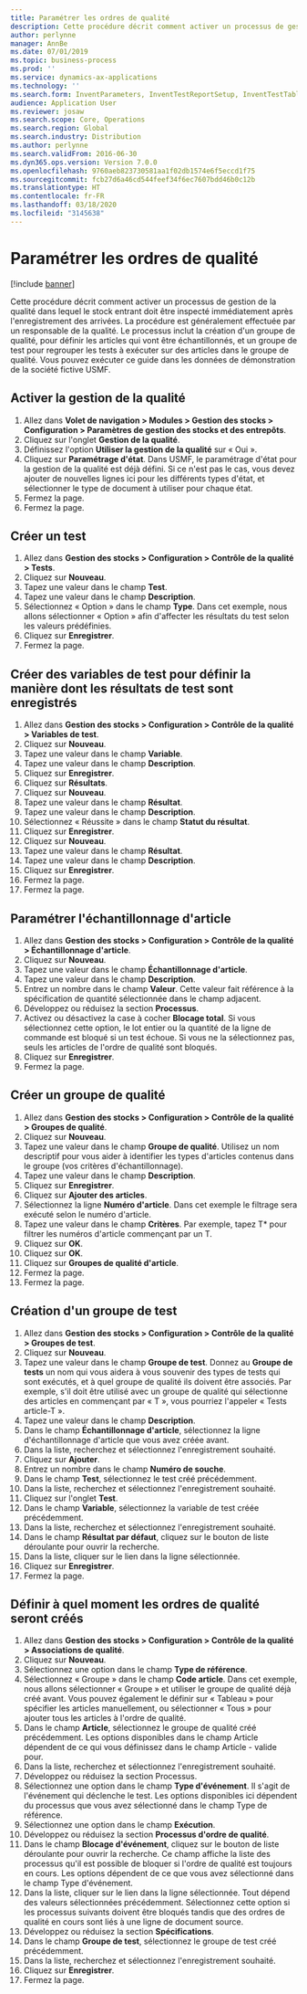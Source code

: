 ```yaml
---
title: Paramétrer les ordres de qualité
description: Cette procédure décrit comment activer un processus de gestion de la qualité dans lequel le stock entrant doit être inspecté immédiatement après l'enregistrement des arrivées.
author: perlynne
manager: AnnBe
ms.date: 07/01/2019
ms.topic: business-process
ms.prod: ''
ms.service: dynamics-ax-applications
ms.technology: ''
ms.search.form: InventParameters, InventTestReportSetup, InventTestTable, DefaultDashboard, InventTestVariable, InventTestVariableOutcome, InventItemSampling, InventTestQualityGroup, InventTestItemQualityGroupAdd, SysQueryForm, InventTestItemQualityGroup, InventTestGroup, InventTestAssociationTable
audience: Application User
ms.reviewer: josaw
ms.search.scope: Core, Operations
ms.search.region: Global
ms.search.industry: Distribution
ms.author: perlynne
ms.search.validFrom: 2016-06-30
ms.dyn365.ops.version: Version 7.0.0
ms.openlocfilehash: 9760aeb823730581aa1f02db1574e6f5eccd1f75
ms.sourcegitcommit: fcb27d6a46cd544feef34f6ec7607bdd46b0c12b
ms.translationtype: HT
ms.contentlocale: fr-FR
ms.lasthandoff: 03/18/2020
ms.locfileid: "3145638"
---
```

# <a name="set-up-quality-orders"></a>Paramétrer les ordres de qualité

[!include [banner](../../includes/banner.md)]

Cette procédure décrit comment activer un processus de gestion de la qualité dans lequel le stock entrant doit être inspecté immédiatement après l'enregistrement des arrivées. La procédure est généralement effectuée par un responsable de la qualité. Le processus inclut la création d'un groupe de qualité, pour définir les articles qui vont être échantillonnés, et un groupe de test pour regrouper les tests à exécuter sur des articles dans le groupe de qualité. Vous pouvez exécuter ce guide dans les données de démonstration de la société fictive USMF.


## <a name="enable-quality-management"></a>Activer la gestion de la qualité
1. Allez dans **Volet de navigation > Modules > Gestion des stocks > Configuration > Paramètres de gestion des stocks et des entrepôts**.
2. Cliquez sur l'onglet **Gestion de la qualité**.
3. Définissez l'option **Utiliser la gestion de la qualité** sur « Oui ».
4. Cliquez sur **Paramétrage d'état**. Dans USMF, le paramétrage d'état pour la gestion de la qualité est déjà défini. Si ce n'est pas le cas, vous devez ajouter de nouvelles lignes ici pour les différents types d'état, et sélectionner le type de document à utiliser pour chaque état.  
5. Fermez la page.
6. Fermez la page.

## <a name="create-a-test"></a>Créer un test
1. Allez dans **Gestion des stocks > Configuration > Contrôle de la qualité > Tests**.
2. Cliquez sur **Nouveau**.
3. Tapez une valeur dans le champ **Test**.
4. Tapez une valeur dans le champ **Description**.
5. Sélectionnez « Option » dans le champ **Type**. Dans cet exemple, nous allons sélectionner « Option » afin d'affecter les résultats du test selon les valeurs prédéfinies.  
6. Cliquez sur **Enregistrer**.
7. Fermez la page.

## <a name="create-test-variables-to-define-the-way-test-results-are-recorded"></a>Créer des variables de test pour définir la manière dont les résultats de test sont enregistrés
1. Allez dans **Gestion des stocks > Configuration > Contrôle de la qualité > Variables de test**.
2. Cliquez sur **Nouveau**.
3. Tapez une valeur dans le champ **Variable**.
4. Tapez une valeur dans le champ **Description**.
5. Cliquez sur **Enregistrer**.
6. Cliquez sur **Résultats**.
7. Cliquez sur **Nouveau**.
8. Tapez une valeur dans le champ **Résultat**.
9. Tapez une valeur dans le champ **Description**.
10. Sélectionnez « Réussite » dans le champ **Statut du résultat**.
11. Cliquez sur **Enregistrer**.
12. Cliquez sur **Nouveau**.
13. Tapez une valeur dans le champ **Résultat**.
14. Tapez une valeur dans le champ **Description**.
15. Cliquez sur **Enregistrer**.
16. Fermez la page.
17. Fermez la page.

## <a name="set-up-item-sampling"></a>Paramétrer l'échantillonnage d'article
1. Allez dans **Gestion des stocks > Configuration > Contrôle de la qualité > Échantillonnage d'article**.
2. Cliquez sur **Nouveau**.
3. Tapez une valeur dans le champ **Échantillonnage d'article**.
4. Tapez une valeur dans le champ **Description**.
5. Entrez un nombre dans le champ **Valeur**. Cette valeur fait référence à la spécification de quantité sélectionnée dans le champ adjacent.  
6. Développez ou réduisez la section **Processus**.
7. Activez ou désactivez la case à cocher **Blocage total**. Si vous sélectionnez cette option, le lot entier ou la quantité de la ligne de commande est bloqué si un test échoue. Si vous ne la sélectionnez pas, seuls les articles de l'ordre de qualité sont bloqués.  
8. Cliquez sur **Enregistrer**.
9. Fermez la page.

## <a name="create-a-quality-group"></a>Créer un groupe de qualité
1. Allez dans **Gestion des stocks > Configuration > Contrôle de la qualité > Groupes de qualité**.
2. Cliquez sur **Nouveau**.
3. Tapez une valeur dans le champ **Groupe de qualité**. Utilisez un nom descriptif pour vous aider à identifier les types d'articles contenus dans le groupe (vos critères d'échantillonnage).  
4. Tapez une valeur dans le champ **Description**.
5. Cliquez sur **Enregistrer**.
6. Cliquez sur **Ajouter des articles**.
7. Sélectionnez la ligne **Numéro d'article**. Dans cet exemple le filtrage sera exécuté selon le numéro d'article.  
8. Tapez une valeur dans le champ **Critères**. Par exemple, tapez T* pour filtrer les numéros d'article commençant par un T.  
9. Cliquez sur **OK**.
10. Cliquez sur **OK**.
11. Cliquez sur **Groupes de qualité d'article**.
12. Fermez la page.
13. Fermez la page.

## <a name="create-a-test-group"></a>Création d'un groupe de test
1. Allez dans **Gestion des stocks > Configuration > Contrôle de la qualité > Groupes de test**.
2. Cliquez sur **Nouveau**.
3. Tapez une valeur dans le champ **Groupe de test**. Donnez au **Groupe de tests** un nom qui vous aidera à vous souvenir des types de tests qui sont exécutés, et à quel groupe de qualité ils doivent être associés. Par exemple, s'il doit être utilisé avec un groupe de qualité qui sélectionne des articles en commençant par « T », vous pourriez l'appeler « Tests article-T ».  
4. Tapez une valeur dans le champ **Description**.
5. Dans le champ **Échantillonnage d'article**, sélectionnez la ligne d'échantillonnage d'article que vous avez créée avant.
6. Dans la liste, recherchez et sélectionnez l'enregistrement souhaité.
7. Cliquez sur **Ajouter**.
8. Entrez un nombre dans le champ **Numéro de souche**.
9. Dans le champ **Test**, sélectionnez le test créé précédemment.
10. Dans la liste, recherchez et sélectionnez l'enregistrement souhaité.
11. Cliquez sur l'onglet **Test**.
12. Dans le champ **Variable**, sélectionnez la variable de test créée précédemment.
13. Dans la liste, recherchez et sélectionnez l'enregistrement souhaité.
14. Dans le champ **Résultat par défaut**, cliquez sur le bouton de liste déroulante pour ouvrir la recherche.
15. Dans la liste, cliquer sur le lien dans la ligne sélectionnée.
16. Cliquez sur **Enregistrer**.
17. Fermez la page.

## <a name="define-when-quality-orders-will-be-created"></a>Définir à quel moment les ordres de qualité seront créés
1. Allez dans **Gestion des stocks > Configuration > Contrôle de la qualité > Associations de qualité**.
2. Cliquez sur **Nouveau**.
3. Sélectionnez une option dans le champ **Type de référence**.
4. Sélectionnez « Groupe » dans le champ **Code article**. Dans cet exemple, nous allons sélectionner « Groupe » et utiliser le groupe de qualité déjà créé avant. Vous pouvez également le définir sur « Tableau » pour spécifier les articles manuellement, ou sélectionner « Tous » pour ajouter tous les articles à l'ordre de qualité.  
5. Dans le champ **Article**, sélectionnez le groupe de qualité créé précédemment. Les options disponibles dans le champ Article dépendent de ce qui vous définissez dans le champ Article - valide pour.  
6. Dans la liste, recherchez et sélectionnez l'enregistrement souhaité.
7. Développez ou réduisez la section Processus.
8. Sélectionnez une option dans le champ **Type d'événement**. Il s'agit de l'événement qui déclenche le test. Les options disponibles ici dépendent du processus que vous avez sélectionné dans le champ Type de référence.  
9. Sélectionnez une option dans le champ **Exécution**.
10. Développez ou réduisez la section **Processus d'ordre de qualité**.
11. Dans le champ **Blocage d'événement**, cliquez sur le bouton de liste déroulante pour ouvrir la recherche. Ce champ affiche la liste des processus qu'il est possible de bloquer si l'ordre de qualité est toujours en cours. Les options dépendent de ce que vous avez sélectionné dans le champ Type d'événement.  
12. Dans la liste, cliquer sur le lien dans la ligne sélectionnée. Tout dépend des valeurs sélectionnées précédemment. Sélectionnez cette option si les processus suivants doivent être bloqués tandis que des ordres de qualité en cours sont liés à une ligne de document source.  
13. Développez ou réduisez la section **Spécifications**.
14. Dans le champ **Groupe de test**, sélectionnez le groupe de test créé précédemment.
15. Dans la liste, recherchez et sélectionnez l'enregistrement souhaité.
16. Cliquez sur **Enregistrer**.
17. Fermez la page.

